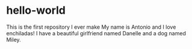 # hello-world
This is the first repository I ever make
My name is Antonio and I love enchiladas! I have a beautiful girlfriend named Danelle and a dog named Miley.

